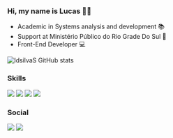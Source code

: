 ### Hi, my name is Lucas ✌🏼

- Academic in Systems analysis and development 📚
- Support at Ministério Público do Rio Grade Do Sul 🏤
- Front-End Developer 💻

 ![ldsilvaS GitHub stats](https://github-readme-stats.vercel.app/api?username=ldsilvaS&show_icons=true&theme=dracula) 

### Skills
[![](https://img.shields.io/badge/JavaScript-323330?style=for-the-badge&logo=javascript&logoColor=F7DF1E)]() [![](https://img.shields.io/badge/Node.js-43853D?style=for-the-badge&logo=node.js&logoColor=white)]() [![](https://img.shields.io/badge/HTML5-E34F26?style=for-the-badge&logo=html5&logoColor=white)]() [![](https://img.shields.io/badge/CSS3-1572B6?style=for-the-badge&logo=css3&logoColor=white)]()

### Social
[![](https://img.shields.io/badge/Instagram-E4405F?style=for-the-badge&logo=instagram&logoColor=white)](https://www.instagram.com/ldsilv4_/) [![](https://img.shields.io/badge/LinkedIn-0077B5?style=for-the-badge&logo=linkedin&logoColor=white)](https://www.linkedin.com/in/ldsilvas/)



